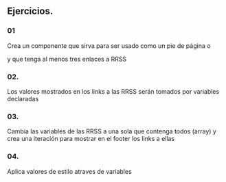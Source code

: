 ## Ejercicios.

### 01

Crea un componente que sirva para ser usado como un pie de página o <footer> y que tenga al menos tres enlaces a RRSS

 ### 02.

Los valores mostrados en los links a las RRSS serán tomados por variables declaradas


### 03.

Cambia las variables de las RRSS a una sola que contenga todos (array) y crea una iteración para mostrar en el footer los links a ellas

### 04.

Aplica valores de estilo atraves de variables
